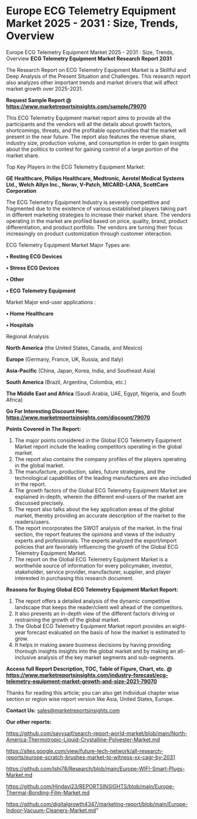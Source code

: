 # Europe ECG Telemetry Equipment Market 2025 - 2031 : Size, Trends, Overview
Europe ECG Telemetry Equipment Market 2025 - 2031 : Size, Trends, Overview
<strong>ECG Telemetry Equipment Market Research Report 2031</strong>

The Research Report on ECG Telemetry Equipment Market is a Skillful and Deep Analysis of the Present Situation and Challenges. This research report also analyzes other important trends and market drivers that will affect market growth over 2025-2031.

<strong>Request Sample Report @ <a href=https://www.marketreportsinsights.com/sample/79070>https://www.marketreportsinsights.com/sample/79070</a></strong>

This ECG Telemetry Equipment market report aims to provide all the participants and the vendors will all the details about growth factors, shortcomings, threats, and the profitable opportunities that the market will present in the near future. The report also features the revenue share, industry size, production volume, and consumption in order to gain insights about the politics to contest for gaining control of a large portion of the market share.

Top Key Players in the ECG Telemetry Equipment Market:

<strong>GE Healthcare, Philips Healthcare, Medtronic, Aerotel Medical Systems Ltd., Welch Allyn Inc., Norav, V-Patch, MICARD-LANA, ScottCare Corporation</strong>

The ECG Telemetry Equipment Industry is severely competitive and fragmented due to the existence of various established players taking part in different marketing strategies to increase their market share. The vendors operating in the market are profiled based on price, quality, brand, product differentiation, and product portfolio. The vendors are turning their focus increasingly on product customization through customer interaction.

ECG Telemetry Equipment Market Major Types are:

<strong>• Resting ECG Devices

• Stress ECG Devices

• Other

• ECG Telemetry Equipment</strong>

Market Major end-user applications :

<strong>• Home Healthcare

• Hospitals</strong>

Regional Analysis

</u><strong><b>North America</b></strong> (the United States, Canada, and Mexico)

<strong><b>Europe </b></strong>(Germany, France, UK, Russia, and Italy)

<strong><b>Asia-Pacific</b></strong> (China, Japan, Korea, India, and Southeast Asia)

<strong><b>South America</b></strong> (Brazil, Argentina, Colombia, etc.)

<strong><b>The Middle East and Africa</b></strong> (Saudi Arabia, UAE, Egypt, Nigeria, and South Africa)

<strong>Go For Interesting Discount Here: <a href=https://www.marketreportsinsights.com/discount/79070>https://www.marketreportsinsights.com/discount/79070</a></strong>

<strong>Points Covered in The Report:</strong>
<ol>
  <li>The major points considered in the Global ECG Telemetry Equipment Market report include the leading competitors operating in the global market.</li>
  <li>The report also contains the company profiles of the players operating in the global market.</li>
  <li>The manufacture, production, sales, future strategies, and the technological capabilities of the leading manufacturers are also included in the report.</li>
  <li>The growth factors of the Global ECG Telemetry Equipment Market are explained in-depth, wherein the different end-users of the market are discussed precisely.</li>
  <li>The report also talks about the key application areas of the global market, thereby providing an accurate description of the market to the readers/users.</li>
  <li>The report incorporates the SWOT analysis of the market. In the final section, the report features the opinions and views of the industry experts and professionals. The experts analyzed the export/import policies that are favorably influencing the growth of the Global ECG Telemetry Equipment Market.</li>
  <li>The report on the Global ECG Telemetry Equipment Market is a worthwhile source of information for every policymaker, investor, stakeholder, service provider, manufacturer, supplier, and player interested in purchasing this research document.</li>
</ol>
<strong>Reasons for Buying Global ECG Telemetry Equipment Market Report:</strong>

<ol>
  <li>The report offers a detailed analysis of the dynamic competitive landscape that keeps the reader/client well ahead of the competitors.</li>
  <li>It also presents an in-depth view of the different factors driving or restraining the growth of the global market.</li>
  <li>The Global ECG Telemetry Equipment Market report provides an eight-year forecast evaluated on the basis of how the market is estimated to grow.</li>
  <li>It helps in making aware business decisions by having providing thorough insights insights into the global market and by making an all-inclusive analysis of the key market segments and sub-segments.</li>
</ol>
<strong>Access full Report Description, TOC, Table of Figure, Chart, etc. @ <a href=https://www.marketreportsinsights.com/industry-forecast/ecg-telemetry-equipment-market-growth-and-size-2021-79070>https://www.marketreportsinsights.com/industry-forecast/ecg-telemetry-equipment-market-growth-and-size-2021-79070</a></strong>


Thanks for reading this article; you can also get individual chapter wise section or region wise report version like Asia, United States, Europe.

<strong>Contact Us:</strong>
sales@marketreportsinsights.com

<strong>Our other reports:</strong>

<a href=https://github.com/sayysaif/search-report-world-market/blob/main/North-America-Thermotropic-Liquid-Crystalline-Polyester-Market.md>https://github.com/sayysaif/search-report-world-market/blob/main/North-America-Thermotropic-Liquid-Crystalline-Polyester-Market.md</a>

<a href=https://sites.google.com/view/future-tech-network/all-research-reports/europe-scratch-brushes-market-to-witness-xx-cagr-by-2031>https://sites.google.com/view/future-tech-network/all-research-reports/europe-scratch-brushes-market-to-witness-xx-cagr-by-2031</a>

<a href=https://github.com/Ishi78/Research/blob/main/Europe-WIFI-Smart-Plugs-Market.md>https://github.com/Ishi78/Research/blob/main/Europe-WIFI-Smart-Plugs-Market.md</a>

<a href=https://github.com/Hindavi23/REPORTSINSIGHTS/blob/main/Europe-Thermal-Bonding-Film-Market.md>https://github.com/Hindavi23/REPORTSINSIGHTS/blob/main/Europe-Thermal-Bonding-Film-Market.md</a>

<a href=https://github.com/digitalgrowth4347/marketing-report/blob/main/Europe-Indoor-Vacuum-Cleaners-Market.md>https://github.com/digitalgrowth4347/marketing-report/blob/main/Europe-Indoor-Vacuum-Cleaners-Market.md</a>"
